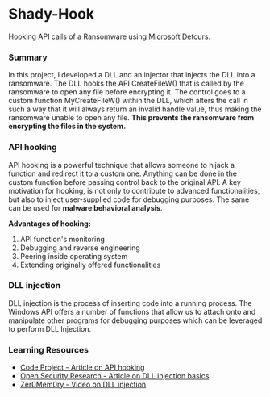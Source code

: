 # Shady-Hook
Hooking API calls of a Ransomware using [Microsoft Detours](https://www.microsoft.com/en-us/research/project/detours/).

### Summary
In this project, I developed a DLL and an injector that injects the DLL into a ransomware. The DLL hooks the API CreateFileW() that is called by the ransomware to open any file before encrypting it. The control goes to a custom function MyCreateFileW() within the DLL, which alters the call in such a way that it will always return an invalid handle value, thus making the ransomware unable to open any file. **This prevents the ransomware from encrypting the files in the system.** 

### API hooking
API hooking is a powerful technique that allows someone to hijack a function and redirect it to a custom one. Anything can be done in the custom function before passing control back to the original API. A key motivation for hooking, is not only to contribute to advanced functionalities, but also to inject user-supplied code for debugging purposes. The same can be used for **malware behavioral analysis**.

**Advantages of hooking:**
1.	API function's monitoring
2.	Debugging and reverse engineering
3.	Peering inside operating system
4.	Extending originally offered functionalities 

### DLL injection
DLL injection is the process of inserting code into a running process. The Windows API offers a number of functions that allow us to attach onto and manipulate other programs for debugging purposes which can be leveraged to perform DLL Injection. 

### Learning Resources

* [Code Project - Article on API hooking](https://www.codeproject.com/Articles/2082/API-hooking-revealed)
* [Open Security Research - Article on DLL injection basics](http://blog.opensecurityresearch.com/2013/01/windows-dll-injection-basics.html)
* [Zer0Mem0ry - Video on DLL injection](https://www.youtube.com/watch?v=g_Xx90wyk0c)

